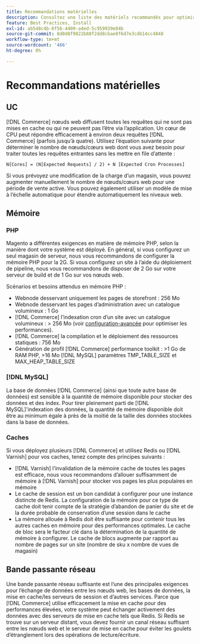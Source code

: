 ```yaml
---
title: Recommandations matérielles
description: Consultez une liste des matériels recommandés pour optimiser les performances des déploiements d’Adobe Commerce.
feature: Best Practices, Install
exl-id: ab548c4b-6f56-4409-a4ed-5c959939e04b
source-git-commit: 8d0d8f9822b88f2dd8cbae8f6d7e3cdb14cc4848
workflow-type: tm+mt
source-wordcount: '466'
ht-degree: 0%

---
```


# Recommandations matérielles

## UC

[!DNL Commerce] nœuds web diffusent toutes les requêtes qui ne sont pas mises en cache ou qui ne peuvent pas l’être via l’application. Un cœur de CPU peut répondre efficacement à environ deux requêtes [!DNL Commerce] (parfois jusqu’à quatre). Utilisez l’équation suivante pour déterminer le nombre de nœuds/cœurs web dont vous avez besoin pour traiter toutes les requêtes entrantes sans les mettre en file d’attente :

```
N[Cores] = (N[Expected Requests] / 2) + N [Expected Cron Processes]
```

Si vous prévoyez une modification de la charge d’un magasin, vous pouvez augmenter manuellement le nombre de nœuds/cœurs web pour une période de vente active. Vous pouvez également utiliser un modèle de mise à l’échelle automatique pour étendre automatiquement les niveaux web.

## Mémoire

### PHP

Magento a différentes exigences en matière de mémoire PHP, selon la manière dont votre système est déployé.  En général, si vous configurez un seul magasin de serveur, nous vous recommandons de configurer la mémoire PHP pour la 2G.  Si vous configurez un site à l’aide du déploiement de pipeline, nous vous recommandons de disposer de 2 Go sur votre serveur de build et de 1 Go sur vos nœuds web.

Scénarios et besoins attendus en mémoire PHP :

* Webnode desservant uniquement les pages de storefront : 256 Mo
* Webnode desservant les pages d’administration avec un catalogue volumineux : 1 Go
* [!DNL Commerce] l’indexation cron d’un site avec un catalogue volumineux : > 256 Mo (voir [configuration-avancée](../performance/advanced-setup.md) pour optimiser les performances).
* [!DNL Commerce] la compilation et le déploiement des ressources statiques : 756 Mo
* Génération de profil [!DNL Commerce] performance toolkit : >1 Go de RAM PHP, >16 Mo [!DNL MySQL] paramètres TMP_TABLE_SIZE et MAX_HEAP_TABLE_SIZE

### [!DNL MySQL]

La base de données [!DNL Commerce] (ainsi que toute autre base de données) est sensible à la quantité de mémoire disponible pour stocker des données et des index. Pour tirer pleinement parti de [!DNL MySQL]&#39;indexation des données, la quantité de mémoire disponible doit être au minimum égale à près de la moitié de la taille des données stockées dans la base de données.

### Caches

Si vous déployez plusieurs [!DNL Commerce] et utilisez Redis ou [!DNL Varnish] pour vos caches, tenez compte des principes suivants :

* [!DNL Varnish] l’invalidation de la mémoire cache de toutes les pages est efficace, nous vous recommandons d’allouer suffisamment de mémoire à [!DNL Varnish] pour stocker vos pages les plus populaires en mémoire
* Le cache de session est un bon candidat à configurer pour une instance distincte de Redis.  La configuration de la mémoire pour ce type de cache doit tenir compte de la stratégie d’abandon de panier du site et de la durée probable de conservation d’une session dans le cache
* La mémoire allouée à Redis doit être suffisante pour contenir tous les autres caches en mémoire pour des performances optimales.  Le cache de bloc sera le facteur clé dans la détermination de la quantité de mémoire à configurer.  Le cache de blocs augmente par rapport au nombre de pages sur un site (nombre de sku x nombre de vues de magasin)

## Bande passante réseau

Une bande passante réseau suffisante est l’une des principales exigences pour l’échange de données entre les nœuds web, les bases de données, la mise en cache/les serveurs de session et d’autres services. Parce que [!DNL Commerce] utilise efficacement la mise en cache pour des performances élevées, votre système peut échanger activement des données avec des serveurs de mise en cache tels que Redis. Si Redis se trouve sur un serveur distant, vous devez fournir un canal réseau suffisant entre les nœuds web et le serveur de mise en cache pour éviter les goulets d’étranglement lors des opérations de lecture/écriture.
